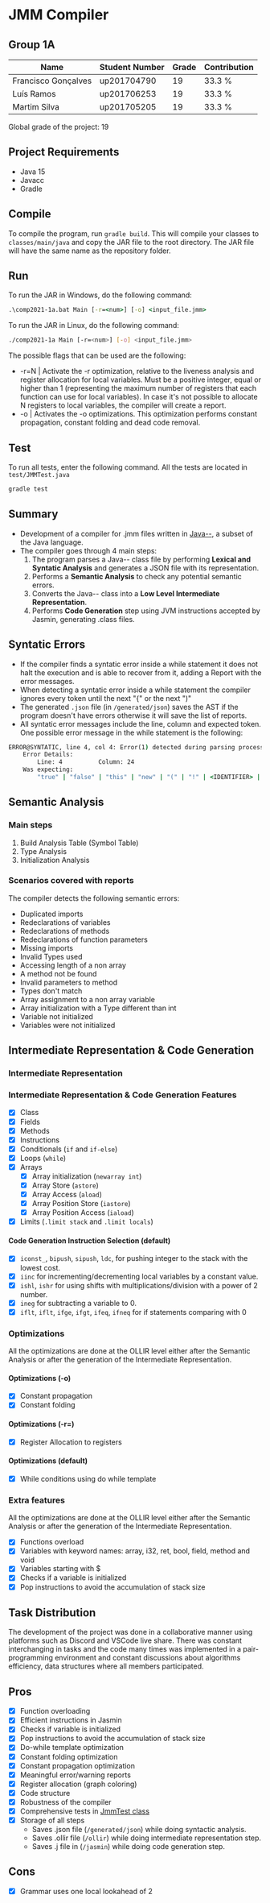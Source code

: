 # JMM Compiler

## Group 1A

| Name                | Student Number | Grade | Contribution |
| ------------------- | -------------- | ----- | ------------ |
| Francisco Gonçalves | up201704790    |  19   |     33.3 %   |
| Luís Ramos          | up201706253    |  19   |     33.3 %   |
| Martim Silva        | up201705205    |  19   |     33.3 %   |

Global grade of the project: 19

## Project Requirements

- Java 15
- Javacc
- Gradle

## Compile

To compile the program, run `gradle build`. This will compile your classes to `classes/main/java` and copy the JAR file to the root directory. The JAR file will have the same name as the repository folder.

## Run
To run the JAR in Windows, do the following command:

```cmd
.\comp2021-1a.bat Main [-r=<num>] [-o] <input_file.jmm>
```

To run the JAR in Linux, do the following command:
```bash
./comp2021-1a Main [-r=<num>] [-o] <input_file.jmm>
```

The possible flags that can be used are the following:
- -r=N | Activate the -r optimization, relative to the liveness analysis and register allocation for local variables. Must be a positive integer, equal or higher than 1 (representing the maximum number of registers that each function can use for local variables). In case it's not possible to allocate N registers to local variables, the compiler will create a report.
- -o | Activates the -o optimizations. This optimization performs constant propagation, constant folding and dead code removal.

## Test

To run all tests, enter the following command. All the tests are located in `test/JMMTest.java`

```cmd
gradle test
```

## Summary

- Development of a compiler for .jmm files written in [Java--](https://www.cs.purdue.edu/homes/hosking/502/project/grammar.html), a subset of the Java language.
- The compiler goes through 4 main steps:
  1. The program parses a Java-- class file by performing **Lexical and Syntatic Analysis** and generates a JSON file with its representation.
  2. Performs a **Semantic Analysis** to check any potential semantic errors.
  3. Converts the Java-- class into a **Low Level Intermediate Representation**.
  4. Performs **Code Generation** step using JVM instructions accepted by Jasmin, generating .class files.

## Syntatic Errors

- If the compiler finds a syntatic error inside a while statement it does not halt the execution and is able to recover from it, adding a Report with the error messages. 
- When detecting a syntatic error inside a while statement the compiler ignores every token until the next "{" or the next ")"
- The generated `.json` file (in `/generated/json`) saves the AST if the program doesn't have errors otherwise it will save the list of reports.
- All syntatic error messages include the line, column and expected token. One possible error message in the while statement is the following:
```cmd
ERROR@SYNTATIC, line 4, col 4: Error(1) detected during parsing process. Unexpected token ')' ....
    Error Details:
        Line: 4          Column: 24
    Was expecting:
        "true" | "false" | "this" | "new" | "(" | "!" | <IDENTIFIER> | <INTEGER_LITERAL>
```

## Semantic Analysis

### Main steps

1. Build Analysis Table (Symbol Table)
2. Type Analysis
3. Initialization Analysis

### Scenarios covered with reports

The compiler detects the following semantic errors:

- Duplicated imports
- Redeclarations of variables
- Redeclarations of methods
- Redeclarations of function parameters
- Missing imports
- Invalid Types used
- Accessing length of a non array
- A method not be found
- Invalid parameters to method
- Types don't match
- Array assignment to a non array variable
- Array initialization with a Type different than int
- Variable not initialized
- Variables were not initialized

## Intermediate Representation & Code Generation

### Intermediate Representation

### Intermediate Representation  & Code Generation  Features
- [x] Class
- [x] Fields
- [x] Methods
- [x] Instructions
- [x] Conditionals (`if` and `if-else`)
- [x] Loops (`while`)
- [x] Arrays
  - [x] Array initialization (`newarray int`)
  - [x] Array Store (`astore`)
  - [x] Array Access (`aload`)
  - [x] Array Position Store (`iastore`)
  - [x] Array Position Access (`iaload`)
- [x] Limits (`.limit stack` and `.limit locals`)

#### Code Generation Instruction Selection (default)

- [x] `iconst_`, `bipush`, `sipush`, `ldc`, for pushing integer to the stack with the lowest cost.
- [x] `iinc` for incrementing/decrementing local variables by a constant value.
- [x] `ishl`, `ishr` for using shifts with multiplications/division with a power of 2 number.
- [x] `ineg` for subtracting a variable to 0.
- [x] `iflt`, `iflt`, `ifge`, `ifgt`, `ifeq`, `ifneq` for if statements comparing with 0

### Optimizations
All the optimizations are done at the OLLIR level either after the Semantic Analysis or after the generation of the Intermediate Representation.
#### Optimizations (-o)
- [x] Constant propagation
- [x] Constant folding

#### Optimizations (-r=<num>)
- [x] Register Allocation to <num> registers

#### Optimizations (default)
- [x] While conditions using do while template

### Extra features
All the optimizations are done at the OLLIR level either after the Semantic Analysis or after the generation of the Intermediate Representation.
- [x] Functions overload
- [x] Variables with keyword names: array, i32, ret, bool, field, method and void
- [x] Variables starting with $
- [x] Checks if a variable is initialized
- [x] Pop instructions to avoid the accumulation of stack size

## Task Distribution
The development of the project was done in a collaborative manner using platforms such as Discord and VSCode live share. There was constant interchanging in tasks and the code many times was implemented in a pair-programming environment and constant discussions about algorithms efficiency, data structures where all members participated.

## Pros
- [x] Function overloading
- [x] Efficient instructions in Jasmin
- [x] Checks if variable is initialized
- [x] Pop instructions to avoid the accumulation of stack size
- [x] Do-while template optimization
- [x] Constant folding optimization
- [x] Constant propagation optimization
- [x] Meaningful error/warning reports
- [x] Register allocation (graph coloring)
- [x] Code structure
- [x] Robustness of the compiler
- [x] Comprehensive tests in [JmmTest class](https://git.fe.up.pt/compilers2021/comp2021-1a/-/blob/master/test/JMMTest.java)  
- [x] Storage of all steps
    - Saves .json file (`/generated/json`) while doing syntactic analysis.
    - Saves .ollir file (`/ollir`) while doing intermediate representation step.
    - Saves .j file in (`/jasmin`) while doing code generation step.

## Cons
- [x] Grammar uses one local lookahead of 2
